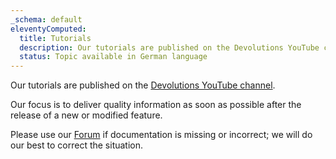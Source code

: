 ```yaml
---
_schema: default
eleventyComputed:
  title: Tutorials
  description: Our tutorials are published on the Devolutions YouTube channel.
  status: Topic available in German language
---
```

Our tutorials are published on the [Devolutions YouTube channel](https://www.youtube.com/user/Devolutions).

Our focus is to deliver quality information as soon as possible after the release of a new or modified feature.

Please use our [Forum](https://forum.devolutions.net/product/rdm-windows) if documentation is missing or incorrect; we will do our best to correct the situation.